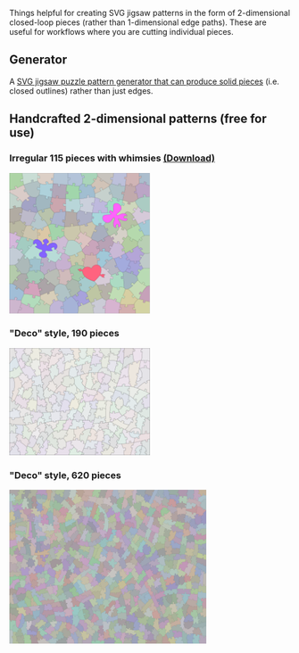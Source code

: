 Things helpful for creating SVG jigsaw patterns in the form of 2-dimensional closed-loop pieces (rather than 1-dimensional edge paths).  These are useful for workflows where you are cutting individual pieces.

## Generator

A [SVG jigsaw puzzle pattern generator that can produce solid pieces](puzzleGenerator2-o.html) (i.e. closed outlines) rather than just edges.

## Handcrafted 2-dimensional patterns (free for use)

### Irregular 115 pieces with whimsies <a href="irregular-115.svg" download>(Download)</a>

<img src="irregular-115.svg" width="50%"/>

### "Deco" style, 190 pieces

<img src="deco-190-pattern.svg" width="50%"/>

### "Deco" style, 620 pieces

<img src="deco-620-pattern.svg" width="70%"/>
